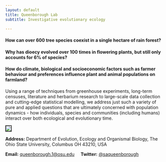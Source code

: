 ```yaml
---
layout: default
title: Queenborough Lab
subtitle: Investigative evolutionary ecology

---
```



#### How can over 600 tree species coexist in a single hectare of rain forest?

#### Why has dioecy evolved over 100 times in flowering plants, but still only accounts for 6% of species?

#### How do climate, biological and socioeconomic factors such as farmer behaviour and preferences influence plant and animal populations on farmland?


Using a range of techniques from greenhouse experiments, long-term censuses, 
literature and herbarium research to large-scale data collection and cutting-edge
statistical modelling, we address just such a variety of pure and applied
questions that are ultimately concerned with population dynamics - how individuals, 
species and communities (including humans) interact over both ecological and evolutionary time.

<p>
<img src="../assets/figs/oak-openings.jpg" style="border:2px solid #333333;">
</p>

<!--<p align="center">
<img src="/assets/figs/Simon_weeds_quite_sml.jpg" style="border:2px solid #333333;">
</p>-->

**Address:** Department of Evolution, Ecology and Organismal Biology, The Ohio State University, Columbus OH 43210, USA

**Email:** <a href="mailto:queenborough.1@osu.edu">queenborough.1@osu.edu</a> &nbsp;&nbsp;&nbsp;  **Twitter:** <a href="https://twitter.com/saqueenborough" class="twitter-follow-button" data-show-count="false">@saqueenborough</a>
<script>!function(d,s,id){var js,fjs=d.getElementsByTagName(s)[0];if(!d.getElementById(id)){js=d.createElement(s);js.id=id;js.src="//platform.twitter.com/widgets.js";fjs.parentNode.insertBefore(js,fjs);}}(document,"script","twitter-wjs");</script>
